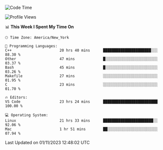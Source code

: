 <!--START_SECTION:waka-->
![Code Time](http://img.shields.io/badge/Code%20Time-586%20hrs%2033%20mins-blue)

![Profile Views](http://img.shields.io/badge/Profile%20Views-0-blue)

📊 **This Week I Spent My Time On** 

```text
🕑︎ Time Zone: America/New_York

💬 Programming Languages: 
C++                      20 hrs 40 mins      ██████████████████████░░░   88.30 % 
Other                    47 mins             █░░░░░░░░░░░░░░░░░░░░░░░░   03.37 % 
Bash                     45 mins             █░░░░░░░░░░░░░░░░░░░░░░░░   03.26 % 
Makefile                 27 mins             ░░░░░░░░░░░░░░░░░░░░░░░░░   01.95 % 
C                        23 mins             ░░░░░░░░░░░░░░░░░░░░░░░░░   01.70 % 

🔥 Editors: 
VS Code                  23 hrs 24 mins      █████████████████████████   100.00 % 

💻 Operating System: 
Linux                    21 hrs 33 mins      ███████████████████████░░   92.06 % 
Mac                      1 hr 51 mins        ██░░░░░░░░░░░░░░░░░░░░░░░   07.94 % 
```


 Last Updated on 01/11/2023 12:48:02 UTC
<!--END_SECTION:waka-->
